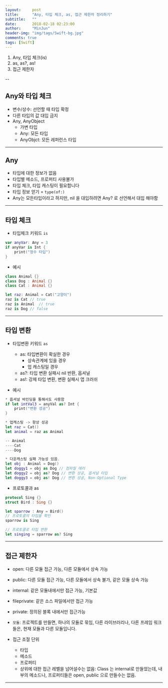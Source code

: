 ```yaml
---
layout:     post
title:      "Any, 타입 체크, as, 접근 제한자 정리하기"
subtitle:   ""
date:       2018-02-18 02:23:00
author:     "MinJun"
header-img: "img/tags/Swift-bg.jpg"
comments: true 
tags: [Swift]
---
```


1. Any, 타입 체크(is)
2. as, as?, as!
3. 접근 제한자 

--

## Any와 타입 체크 

- 변수/상수: 선언할 때 타입 확정
- 다른 타입의 값 대입 금지
- Any, AnyObject
	- 가변 타입
	- Any: 모든 타입
	- AnyObjct: 모든 레퍼런스 타입 

---

## Any

- 타입에 대한 정보가 없음
- 타입별 메소드, 프로퍼티 사용불가
- 타입 체크, 타입 캐스팅이 필요합니다
- 타입 정보 얻기 = `type(of:)` 
- Any는 모든타입이라고 하지만, nil 을 대입하려면 Any? 로 선언해서 대입 해야함 

---

## 타입 체크 

- 타입체크 키워드 `is`

```swift
var anyVar: Any = 3
if anyVar is Int { 
	print("정수 타입")
}
```

- 예시

```swift
class Animal {}
class Dog : Animal {} 
class Cat : Animal {}

let raz: Animal = Cat("고양이")
raz is Cat // true 
raz is Animal  // true 
raz is Dog // false
```

---

## 타입 변환 

- 타입변환 키워드 `as`
	- as: 타입변환이 확실한 경우 
		- 상속관계에 있을 경우
		- 업 캐스팅일 경우 
	- as?: 타입 변환 실패시 nil 반환, 옵셔널
	- as!: 강제 타입 변환, 변환 실패시 앱 크러쉬 

- 예시

```swift
* 옵셔널 바인딩을 통해서도 사용함 
if let intVal3 = anyVal as? Int { 
	print("변환 성공")
}

* 업캐스팅 -> 항상 성공 
let raz = Cat()
let animal = raz as Animal

-- Animal
----Cat
----Dog

* 다운캐스팅 실패 가능성 있음.
let obj : Animal = Dog()
let doggy1 = obj as Dog // 컴파일 에러
let doggy2 = obj as? Dog // 변환 성공, 옵셔널 타입
let doggy3 = obj as! Dog // 변환 성공, Non-Optional Type
```

- 프로토콜과 as

```swift
protocol Sing {} 
struct Bird : Sing {}

let sparrow : Any = Bird() 
// 프로토콜의 타입을 확인
sparrow is Sing

// 프로토콜로 타입 변환 
let singing = sparrow as? Sing
```

---

## 접근 제한자

- open: 다른 모듈 접근 가능, 다른 모듈에서 상속 가능
- public: 다른 모듈 접근 가능, 다른 모듈에서 상속 불가, 같은 모듈 상속 가능
- internal: 같은 모듈내에서만 접근 가능, 기본값
- fileprivate: 같은 소스 파일에서만 접근 가능
- private: 정의된 블록 내에서만 접근가능 <br>

- `모듈`: 프로젝트를 만들면, 하나의 모듈로 묶임, 다른 라이브러리나, 다른 프레임 워크들은, 현재 모듈과 다른 모듈입니다. <br>

- 접근 조절 단위 <br>
	- 타입
	- 메소드
	- 프로퍼티
	- 상위에 대한 접근 레벨을 넘어설수는 없음: Class 는 internal로 만들었는데, 내부의 메소드나, 프로퍼티들은 open, public 으로 만들수는 없음. 

---

